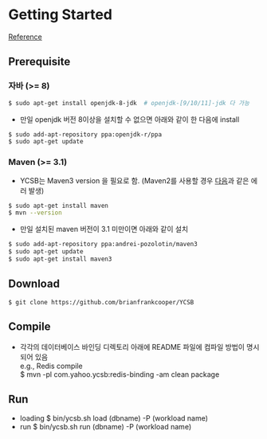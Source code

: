 # Getting Started 
[Reference](https://github.com/brianfrankcooper/YCSB)

## Prerequisite
### 자바 (>= 8) 
```bash
$ sudo apt-get install openjdk-8-jdk  # openjdk-[9/10/11]-jdk 다 가능
```
- 만일 openjdk 버전 8이상을 설치할 수 없으면 아래와 같이 한 다음에 install 
```bash
$ sudo add-apt-repository ppa:openjdk-r/ppa
$ sudo apt-get update 
```

### Maven (>= 3.1)
- YCSB는 Maven3 version  을 필요로 함. (Maven2를 사용할 경우 [다음](https://github.com/brianfrankcooper/YCSB/issues/406)과 같은 에러 발생)
```bash
$ sudo apt-get install maven
$ mvn --version
```
- 만일 설치된 maven 버전이 3.1 미만이면 아래와 같이 설치
```bash
$ sudo add-apt-repository ppa:andrei-pozolotin/maven3
$ sudo apt-get update
$ sudo apt-get install maven3
```

## Download
    $ git clone https://github.com/brianfrankcooper/YCSB
    
## Compile
- 각각의 데이터베이스 바인딩 디렉토리 아래에 README 파일에 컴파일 방법이 명시되어 있음  
e.g., Redis compile  
    $ mvn -pl com.yahoo.ycsb:redis-binding -am clean package

## Run
- loading
    $ bin/ycsb.sh load (dbname) -P (workload name)
- run 
    $ bin/ycsb.sh run (dbname) -P (workload name)
